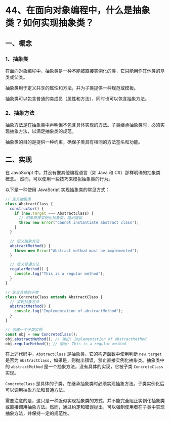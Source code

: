 # 44、在面向对象编程中，什么是抽象类？如何实现抽象类？

## 一、概念

### 1、抽象类

在面向对象编程中，抽象类是一种不能被直接实例化的类，它只能用作其他类的基类或父类。

抽象类用于定义共享的属性和方法，并为子类提供一种规范或模板。

抽象类可以包含普通的类成员（属性和方法），同时也可以包含抽象方法。

### 2、抽象方法

抽象方法是在抽象类中声明但不包含具体实现的方法。子类继承抽象类时，必须实现抽象方法，以满足抽象类的规范。

抽象类的目的是提供一种约束，确保子类具有相同的方法签名和功能。

## 二、实现

在 JavaScript 中，并没有像其他编程语言（如 Java 和 C#）那样明确的抽象类概念。 然而，可以使用一些技巧来模拟抽象类的行为。

以下是一种使用 JavaScript 实现抽象类的常见方式：

```javascript
// 定义抽象类
class AbstractClass {
  constructor() {
    if (new.target === AbstractClass) {
      // 如果直接实例化抽象类，抛出错误
      throw new Error("Cannot instantiate abstract class");
    }
  }

  // 定义抽象方法
  abstractMethod() {
    throw new Error("Abstract method must be implemented");
  }

  // 定义普通方法
  regularMethod() {
    console.log("This is a regular method");
  }
}

// 定义具体的子类
class ConcreteClass extends AbstractClass {
  // 实现抽象方法
  abstractMethod() {
    console.log("Implementation of abstractMethod");
  }
}

// 创建一个子类实例
const obj = new ConcreteClass();
obj.abstractMethod(); // 输出: Implementation of abstractMethod
obj.regularMethod(); // 输出: This is a regular method
```

在上述代码中，`AbstractClass` 是抽象类，它的构造函数中使用判断 `new.target` 是否为 `AbstractClass`，如果是，则抛出错误，禁止直接实例化抽象类。抽象类中的 `abstractMethod` 是一个抽象方法，没有具体的实现，它被子类 `ConcreteClass` 实现。

`ConcreteClass` 是具体的子类，在继承抽象类时必须实现抽象方法。子类实例化后可以调用抽象方法和普通方法。

需要注意的是，这只是一种近似实现抽象类的方式，并不能完全阻止实例化抽象类或直接调用抽象方法。然而，通过约定和错误抛出，可以强制使用者在子类中实现抽象方法，并保持一定的规范性。
